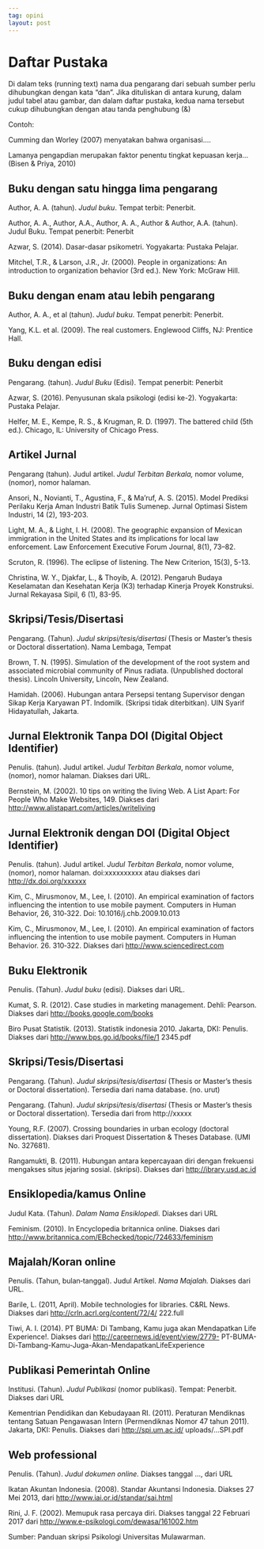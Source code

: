 ```yaml
---
tag: opini
layout: post
---
```


# Daftar Pustaka

Di dalam teks (running text) nama dua pengarang dari sebuah sumber
perlu dihubungkan dengan kata “dan”. Jika dituliskan di antara kurung,
dalam judul tabel atau gambar, dan dalam daftar pustaka, kedua nama
tersebut cukup dihubungkan dengan atau tanda penghubung (&)

Contoh:

Cumming dan Worley (2007) menyatakan bahwa organisasi….

Lamanya pengapdian merupakan faktor penentu tingkat kepuasan
kerja… (Bisen & Priya, 2010) 

## Buku dengan satu hingga lima pengarang

Author, A. A. (tahun). _Judul buku_. Tempat terbit: Penerbit. 

Author, A. A., Author, A.A., Author, A. A., Author & Author, A.A.
(tahun). Judul Buku. Tempat penerbit: Penerbit

Azwar, S. (2014). Dasar-dasar psikometri. Yogyakarta: Pustaka Pelajar.

Mitchel, T.R., & Larson, J.R., Jr. (2000). People in organizations: An
introduction to organization behavior (3rd ed.). New York: McGraw
Hill. 

## Buku dengan enam atau lebih pengarang 

Author, A. A., et al (tahun). _Judul buku_. Tempat penerbit: Penerbit. 

Yang, K.L. et al. (2009). The real customers. Englewood Cliffs, NJ: Prentice
Hall.

## Buku dengan edisi

Pengarang. (tahun). _Judul Buku_ (Edisi). Tempat penerbit: Penerbit

Azwar, S. (2016). Penyusunan skala psikologi (edisi ke-2). Yogyakarta:
Pustaka Pelajar.

Helfer, M. E., Kempe, R. S., & Krugman, R. D. (1997). The battered child
(5th ed.). Chicago, IL: University of Chicago Press. 

## Artikel Jurnal

Pengarang (tahun). Judul artikel. _Judul Terbitan Berkala,_ nomor volume,
(nomor), nomor halaman.

Ansori, N., Novianti, T., Agustina, F., & Ma’ruf, A. S. (2015). Model Prediksi
Perilaku Kerja Aman Industri Batik Tulis Sumenep. Jurnal Optimasi
Sistem Industri, 14 (2), 193-203.

Light, M. A., & Light, I. H. (2008). The geographic expansion of Mexican
immigration in the United States and its implications for local law
enforcement. Law Enforcement Executive Forum Journal, 8(1), 73–82.

Scruton, R. (1996). The eclipse of listening. The New Criterion, 15(3), 5-13.

Christina, W. Y., Djakfar, L., & Thoyib, A. (2012). Pengaruh Budaya
Keselamatan dan Kesehatan Kerja (K3) terhadap Kinerja Proyek
Konstruksi. Jurnal Rekayasa Sipil, 6 (1), 83-95.

## Skripsi/Tesis/Disertasi

Pengarang. (Tahun). _Judul skripsi/tesis/disertasi_ (Thesis or Master’s
thesis or Doctoral dissertation). Nama Lembaga, Tempat

Brown, T. N. (1995). Simulation of the development of the root system and
associated microbial community of Pinus radiata. (Unpublished doctoral
thesis). Lincoln University, Lincoln, New Zealand.

Hamidah. (2006). Hubungan antara Persepsi tentang Supervisor dengan
Sikap Kerja Karyawan PT. Indomilk. (Skripsi tidak diterbitkan). UIN
Syarif Hidayatullah, Jakarta. 

## Jurnal Elektronik Tanpa DOI (Digital Object Identifier)

Penulis. (tahun). Judul artikel. _Judul Terbitan Berkala_, nomor volume,
(nomor), nomor halaman. Diakses dari URL.

Bernstein, M. (2002). 10 tips on writing the living Web. A List Apart: For
People Who Make Websites, 149. Diakses dari
http://www.alistapart.com/articles/writeliving

## Jurnal Elektronik dengan DOI (Digital Object Identifier)

Penulis. (tahun). Judul artikel. _Judul Terbitan Berkala_, nomor volume,
(nomor), nomor halaman. doi:xxxxxxxxxx atau diakses dari
http://dx.doi.org/xxxxxx

Kim, C., Mirusmonov, M., Lee, I. (2010). An empirical examination of factors
influencing the intention to use mobile payment. Computers in Human
Behavior, 26, 310‐322. Doi: 10.1016/j.chb.2009.10.013

Kim, C., Mirusmonov, M., Lee, I. (2010). An empirical examination of factors
influencing the intention to use mobile payment. Computers in Human
Behavior. 26. 310‐322. Diakses dari http://www.sciencedirect.com

## Buku Elektronik

Penulis. (Tahun). _Judul buku_ (edisi). Diakses dari URL.

Kumat, S. R. (2012). Case studies in marketing management. Dehli:
Pearson. Diakses dari http://books.google.com/books

Biro Pusat Statistik. (2013). Statistik indonesia 2010. Jakarta, DKI: Penulis.
Diakses dari http://www.bps.go.id/books/file/1 2345.pdf

## Skripsi/Tesis/Disertasi

Pengarang. (Tahun). _Judul skripsi/tesis/disertasi_ (Thesis or Master’s
thesis or Doctoral dissertation). Tersedia dari nama database. (no.
urut)

Pengarang. (Tahun). _Judul skripsi/tesis/disertasi_ (Thesis or Master’s
thesis or Doctoral dissertation). Tersedia dari from http://xxxxx

Young, R.F. (2007). Crossing boundaries in urban ecology (doctoral
dissertation). Diakses dari Proquest Dissertation & Theses Database. (UMI
No. 327681).

Rangamukti, B. (2011). Hubungan antara kepercayaan diri dengan
frekuensi mengakses situs jejaring sosial. (skripsi). Diakses dari
http://ibrary.usd.ac.id

## Ensiklopedia/kamus Online

Judul Kata. (Tahun). _Dalam Nama Ensiklopedi._ Diakses dari URL

Feminism. (2010). In Encyclopedia britannica online. Diakses dari
http://www.britannica.com/EBchecked/topic/724633/feminism

## Majalah/Koran online

Penulis. (Tahun, bulan‐tanggal). Judul Artikel. _Nama Majalah._ Diakses
dari URL.

Barile, L. (2011, April). Mobile technologies for libraries. C&RL News.
Diakses dari http://crln.acrl.org/content/72/4/ 222.full

Tiwi, A. I. (2014). PT BUMA: Di Tambang, Kamu juga akan Mendapatkan
Life Experience!. Diakses dari http://careernews.id/event/view/2779-
PT-BUMA-Di-Tambang-Kamu-Juga-Akan-MendapatkanLifeExperience

## Publikasi Pemerintah Online

Institusi. (Tahun). _Judul Publikasi_ (nomor publikasi). Tempat:
Penerbit. Diakses dari URL

Kementrian Pendidikan dan Kebudayaan RI. (2011). Peraturan Mendiknas
tentang Satuan Pengawasan Intern (Permendiknas Nomor 47 tahun
2011). Jakarta, DKI: Penulis. Diakses dari http://spi.um.ac.id/
uploads/...SPI.pdf

## Web professional

Penulis. (Tahun). _Judul dokumen online._ Diakses tanggal ..., dari URL

Ikatan Akuntan Indonesia. (2008). Standar Akuntansi Indonesia. Diakses
27 Mei 2013, dari http://www.iai.or.id/standar/sai.html 

Rini, J. F. (2002). Memupuk rasa percaya diri. Diakses tanggal 22 Februari
2017 dari http://www.e-psikologi.com/dewasa/161002.htm 

Sumber: Panduan skripsi Psikologi Universitas Mulawarman.